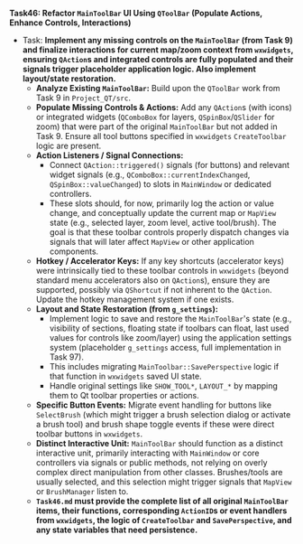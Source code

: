 **Task46: Refactor `MainToolBar` UI Using `QToolBar` (Populate Actions, Enhance Controls, Interactions)**
- Task: **Implement any missing controls on the `MainToolBar` (from Task 9) and finalize interactions for current map/zoom context from `wxwidgets`, ensuring `QAction`s and integrated controls are fully populated and their signals trigger placeholder application logic. Also implement layout/state restoration.**
    - **Analyze Existing `MainToolBar`:** Build upon the `QToolBar` work from Task 9 in `Project_QT/src`.
    - **Populate Missing Controls & Actions:** Add any `QAction`s (with icons) or integrated widgets (`QComboBox` for layers, `QSpinBox`/`QSlider` for zoom) that were part of the original `MainToolBar` but not added in Task 9. Ensure all tool buttons specified in `wxwidgets` `CreateToolbar` logic are present.
    - **Action Listeners / Signal Connections:**
        -   Connect `QAction::triggered()` signals (for buttons) and relevant widget signals (e.g., `QComboBox::currentIndexChanged`, `QSpinBox::valueChanged`) to slots in `MainWindow` or dedicated controllers.
        -   These slots should, for now, primarily log the action or value change, and conceptually update the current map or `MapView` state (e.g., selected layer, zoom level, active tool/brush). The goal is that these toolbar controls properly dispatch changes via signals that will later affect `MapView` or other application components.
    - **Hotkey / Accelerator Keys:** If any key shortcuts (accelerator keys) were intrinsically tied to these toolbar controls in `wxwidgets` (beyond standard menu accelerators also on `QAction`s), ensure they are supported, possibly via `QShortcut` if not inherent to the `QAction`. Update the hotkey management system if one exists.
    - **Layout and State Restoration (from `g_settings`):**
        -   Implement logic to save and restore the `MainToolBar`'s state (e.g., visibility of sections, floating state if toolbars can float, last used values for controls like zoom/layer) using the application settings system (placeholder `g_settings` access, full implementation in Task 97).
        -   This includes migrating `MainToolbar::SavePerspective` logic if that function in `wxwidgets` saved UI state.
        -   Handle original settings like `SHOW_TOOL*`, `LAYOUT_*` by mapping them to Qt toolbar properties or actions.
    - **Specific Button Events:** Migrate event handling for buttons like `SelectBrush` (which might trigger a brush selection dialog or activate a brush tool) and brush shape toggle events if these were direct toolbar buttons in `wxwidgets`.
    - **Distinct Interactive Unit:** `MainToolBar` should function as a distinct interactive unit, primarily interacting with `MainWindow` or core controllers via signals or public methods, not relying on overly complex direct manipulation from other classes. Brushes/tools are usually selected, and this selection might trigger signals that `MapView` or `BrushManager` listen to.
    - **`Task46.md` must provide the complete list of all original `MainToolBar` items, their functions, corresponding `ActionID`s or event handlers from `wxwidgets`, the logic of `CreateToolbar` and `SavePerspective`, and any state variables that need persistence.**
